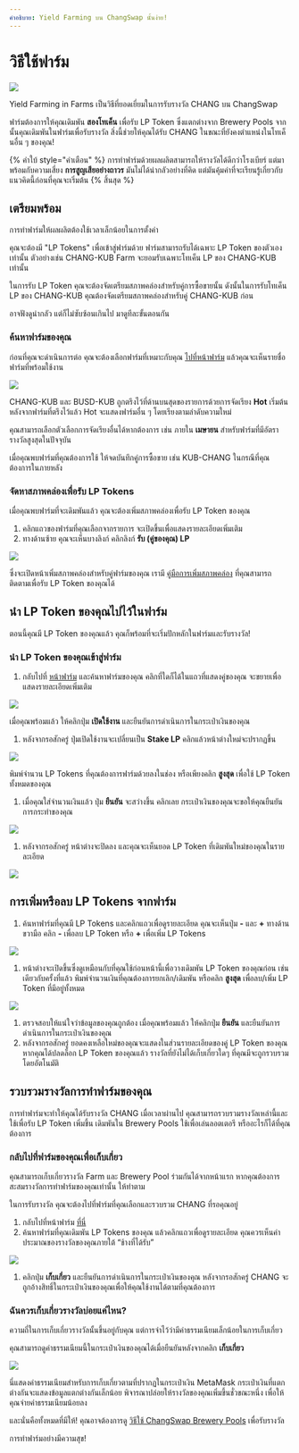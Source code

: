 ```yaml
---
คำอธิบาย: Yield Farming บน ChangSwap นั้นง่าย!
---
```


# วิธีใช้ฟาร์ม

![](../../.gitbook/assets/howtofarm.png)

Yield Farming in Farms เป็นวิธีที่ยอดเยี่ยมในการรับรางวัล CHANG บน ChangSwap

ฟาร์มต้องการให้คุณเดิมพัน **สองโทเค็น** เพื่อรับ LP Token ซึ่งแตกต่างจาก Brewery Pools จากนั้นคุณเดิมพันในฟาร์มเพื่อรับรางวัล สิ่งนี้ช่วยให้คุณได้รับ CHANG ในขณะที่ยังคงตำแหน่งในโทเค็นอื่น ๆ ของคุณ!

{% คำใบ้ style="คำเตือน" %}
การทำฟาร์มด้วยผลผลิตสามารถให้รางวัลได้ดีกว่าโรงเบียร์ แต่มาพร้อมกับความเสี่ยง **การสูญเสียอย่างถาวร** มันไม่ได้น่ากลัวอย่างที่คิด แต่มันคุ้มค่าที่จะเรียนรู้เกี่ยวกับแนวคิดนี้ก่อนที่คุณจะเริ่มต้น
{% สิ้นสุด %}

## เตรียมพร้อม

การทำฟาร์มให้ผลผลิตต้องใช้เวลาเล็กน้อยในการตั้งค่า

คุณจะต้องมี "LP Tokens" เพื่อเข้าสู่ฟาร์มด้วย ฟาร์มสามารถรับได้เฉพาะ LP Token ของตัวเองเท่านั้น ตัวอย่างเช่น CHANG-KUB Farm จะยอมรับเฉพาะโทเค็น LP ของ CHANG-KUB เท่านั้น

ในการรับ LP Token คุณจะต้องจัดเตรียมสภาพคล่องสำหรับคู่การซื้อขายนั้น ดังนั้นในการรับโทเค็น LP ของ CHANG-KUB คุณต้องจัดเตรียมสภาพคล่องสำหรับคู่ CHANG-KUB ก่อน

อาจฟังดูน่ากลัว แต่ก็ไม่ซับซ้อนเกินไป มาดูทีละขั้นตอนกัน

### ค้นหาฟาร์มของคุณ

ก่อนที่คุณจะดำเนินการต่อ คุณจะต้องเลือกฟาร์มที่เหมาะกับคุณ [ไปที่หน้าฟาร์ม](https://changswap.com/farms) แล้วคุณจะเห็นรายชื่อฟาร์มที่พร้อมใช้งาน

![](<../../.gitbook/assets/截屏2022-04-14 09.40.32.png>)

CHANG-KUB และ BUSD-KUB ถูกตรึงไว้ที่ด้านบนสุดของรายการด้วยการจัดเรียง **Hot** เริ่มต้น หลังจากฟาร์มที่ตรึงไว้แล้ว Hot จะแสดงฟาร์มอื่น ๆ โดยเรียงตามลำดับความใหม่

คุณสามารถเลือกตัวเลือกการจัดเรียงอื่นได้หากต้องการ เช่น ภายใน **เมษายน** สำหรับฟาร์มที่มีอัตรารางวัลสูงสุดในปัจจุบัน

เมื่อคุณพบฟาร์มที่คุณต้องการใช้ ให้จดบันทึกคู่การซื้อขาย เช่น KUB-CHANG ในกรณีที่คุณต้องการในภายหลัง

### จัดหาสภาพคล่องเพื่อรับ LP Tokens

เมื่อคุณพบฟาร์มที่จะเดิมพันแล้ว คุณจะต้องเพิ่มสภาพคล่องเพื่อรับ LP Token ของคุณ

1. คลิกแถวของฟาร์มที่คุณเลือกจากรายการ จะเปิดขึ้นเพื่อแสดงรายละเอียดเพิ่มเติม
2. ทางด้านซ้าย คุณจะเห็นบางลิงก์ คลิกลิงก์ **รับ (คู่ของคุณ) LP**

![](<../../.gitbook/assets/截屏2022-04-14 09.41.09.png>)

ซึ่งจะเปิดหน้าเพิ่มสภาพคล่องสำหรับคู่ฟาร์มของคุณ เรามี [คู่มือการเพิ่มสภาพคล่อง](https://docs.changswap.com/get-started/liquidity-guide) ที่คุณสามารถติดตามเพื่อรับ LP Token ของคุณได้

## นำ LP Token ของคุณไปไว้ในฟาร์ม

ตอนนี้คุณมี LP Token ของคุณแล้ว คุณก็พร้อมที่จะเริ่มปักหลักในฟาร์มและรับรางวัล!

### นำ LP Token ของคุณเข้าสู่ฟาร์ม

1. กลับไปที่ [หน้าฟาร์ม](https://changswap.com/farms) และค้นหาฟาร์มของคุณ คลิกที่ใดก็ได้ในแถวที่แสดงคู่ของคุณ จะขยายเพื่อแสดงรายละเอียดเพิ่มเติม

![](<../../.gitbook/assets/截屏2022-04-14 09.42.16.png>)

เมื่อคุณพร้อมแล้ว ให้คลิกปุ่ม **เปิดใช้งาน** และยืนยันการดำเนินการในกระเป๋าเงินของคุณ

1. หลังจากรอสักครู่ ปุ่มเปิดใช้งานจะเปลี่ยนเป็น **Stake LP** คลิกแล้วหน้าต่างใหม่จะปรากฏขึ้น

![](<../../.gitbook/assets/截屏2022-04-14 09.44.05 (1).png>)

พิมพ์จำนวน LP Tokens ที่คุณต้องการฟาร์มด้วยลงในช่อง หรือเพียงคลิก **สูงสุด** เพื่อใช้ LP Token ทั้งหมดของคุณ

1. เมื่อคุณใส่จำนวนเงินแล้ว ปุ่ม **ยืนยัน** จะสว่างขึ้น คลิกเลย กระเป๋าเงินของคุณจะขอให้คุณยืนยันการกระทำของคุณ

![](<../../.gitbook/assets/截屏2022-04-14 09.45.03.png>)

1. หลังจากรอสักครู่ หน้าต่างจะปิดลง และคุณจะเห็นยอด LP Token ที่เดิมพันใหม่ของคุณในรายละเอียด

![](<../../.gitbook/assets/截屏2022-04-14 09.46.27.png>)

## การเพิ่มหรือลบ LP Tokens จากฟาร์ม



1. ค้นหาฟาร์มที่คุณมี LP Tokens และคลิกแถวเพื่อดูรายละเอียด คุณจะเห็นปุ่ม **-** และ **+** ทางด้านขวามือ คลิก **-** เพื่อลบ LP Token หรือ **+** เพื่อเพิ่ม LP Tokens

![](<../../.gitbook/assets/截屏2022-04-14 09.47.40.png>)

1. หน้าต่างจะเปิดขึ้นซึ่งดูเหมือนกับที่คุณใช้ก่อนหน้านี้เพื่อวางเดิมพัน LP Token ของคุณก่อน เช่นเดียวกับครั้งที่แล้ว พิมพ์จำนวนเงินที่คุณต้องการยกเลิก/เดิมพัน หรือคลิก **สูงสุด** เพื่อลบ/เพิ่ม LP Token ที่มีอยู่ทั้งหมด

![](<../../.gitbook/assets/截屏2022-04-14 09.48.59.png>)

1. ตรวจสอบให้แน่ใจว่าข้อมูลของคุณถูกต้อง เมื่อคุณพร้อมแล้ว ให้คลิกปุ่ม **ยืนยัน** และยืนยันการดำเนินการในกระเป๋าเงินของคุณ
2. หลังจากรอสักครู่ ยอดคงเหลือใหม่ของคุณจะแสดงในส่วนรายละเอียดของคู่ LP Token ของคุณ หากคุณได้ปลดล็อก LP Token ของคุณแล้ว รางวัลที่ยังไม่ได้เก็บเกี่ยวใดๆ ที่คุณมีจะถูกรวบรวมโดยอัตโนมัติ

## รวบรวมรางวัลการทำฟาร์มของคุณ

การทำฟาร์มจะทำให้คุณได้รับรางวัล CHANG เมื่อเวลาผ่านไป คุณสามารถรวบรวมรางวัลเหล่านี้และใช้เพื่อรับ LP Token เพิ่มขึ้น เดิมพันใน Brewery Pools ใช้เพื่อเล่นลอตเตอรี หรืออะไรก็ได้ที่คุณต้องการ

### กลับไปที่ฟาร์มของคุณเพื่อเก็บเกี่ยว

คุณสามารถเก็บเกี่ยวรางวัล Farm และ Brewery Pool ร่วมกันได้จากหน้าแรก หากคุณต้องการสะสมรางวัลการทำฟาร์มของคุณเท่านั้น ให้ทำตาม

ในการรับรางวัล คุณจะต้องไปที่ฟาร์มที่คุณเลือกและรวบรวม CHANG ที่รอคุณอยู่

1. กลับไปที่หน้าฟาร์ม [ที่นี่](https://changswap.com/farms)
2. ค้นหาฟาร์มที่คุณเดิมพัน LP Tokens ของคุณ แล้วคลิกแถวเพื่อดูรายละเอียด คุณควรเห็นค่าประมาณของรางวัลของคุณภายใต้ “ช้างที่ได้รับ”

![](<../../.gitbook/assets/截屏2022-04-14 09.51.15.png>)

1. คลิกปุ่ม **เก็บเกี่ยว** และยืนยันการดำเนินการในกระเป๋าเงินของคุณ หลังจากรอสักครู่ CHANG จะถูกอ้างสิทธิ์ในกระเป๋าเงินของคุณเพื่อให้คุณใช้งานได้ตามที่คุณต้องการ

### ฉันควรเก็บเกี่ยวรางวัลบ่อยแค่ไหน?

ความถี่ในการเก็บเกี่ยวรางวัลนั้นขึ้นอยู่กับคุณ แต่การจำไว้ว่ามีค่าธรรมเนียมเล็กน้อยในการเก็บเกี่ยว

คุณสามารถดูค่าธรรมเนียมนี้ในกระเป๋าเงินของคุณได้เมื่อยืนยันหลังจากคลิก **เก็บเกี่ยว**

![](<../../.gitbook/assets/image (31.png>)

นี่แสดงค่าธรรมเนียมสำหรับการเก็บเกี่ยวตามที่ปรากฏในกระเป๋าเงิน MetaMask กระเป๋าเงินที่แตกต่างกันจะแสดงข้อมูลแตกต่างกันเล็กน้อย พิจารณาปล่อยให้รางวัลของคุณเพิ่มขึ้นชั่วขณะหนึ่ง เพื่อให้คุณจ่ายค่าธรรมเนียมน้อยลง

และนั่นคือทั้งหมดที่มีให้! คุณอาจต้องการดู [วิธีใช้ ChangSwap Brewery Pools](https://docs.changswap.com/get-started/brewery-pool-guide) เพื่อรับรางวัล

การทำฟาร์มอย่างมีความสุข!